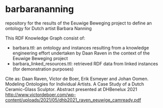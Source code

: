 # barbarananning
repository for the results of the Eeuwige Beweging project to define an ontology for Dutch artist Barbara Nanning

This RDF Knowledge Graph consist of:
- barbara.ttl: an ontology and instances resulting from a knowledge engineering effort undertaken by Daan Raven in the context of the Eeuwige Beweging project
- barbara_linked_resources.ttl: retrieved RDF data from linked instances (for demonstration purposes)

Cite as: 
Daan Raven, Victor de Boer, Erik Esmeyer and Johan Oomen. Modeling Ontologies for Individual Artists. A Case Study of a Dutch Ceramic-Glass Sculptor. Abstract presented at DHBenelux 2021 http://www.victordeboer.com/wp-content/uploads/2021/05/dhb2021_raven_eeuwige_camready.pdf 
